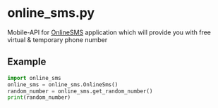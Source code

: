 # online_sms.py
Mobile-API for [OnlineSMS](https://play.google.com/store/apps/details?id=receive.sms.online) application which will provide you with free virtual &amp; temporary phone number

## Example
```python
import online_sms
online_sms = online_sms.OnlineSms()
random_number = online_sms.get_random_number()
print(random_number)
```
